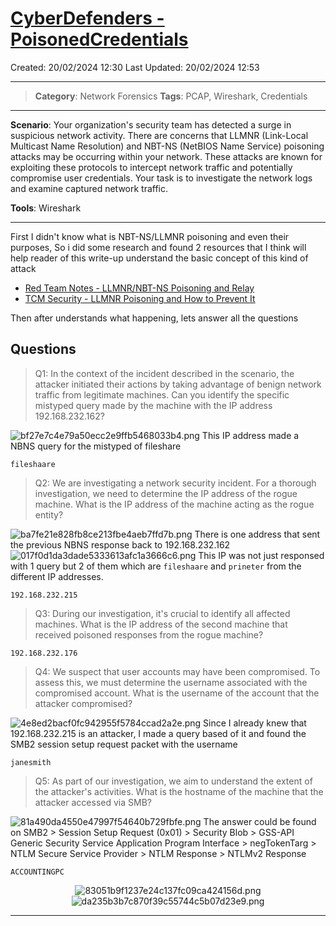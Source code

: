 # [CyberDefenders - PoisonedCredentials](https://cyberdefenders.org/blueteam-ctf-challenges/poisonedcredentials/) 
Created: 20/02/2024 12:30
Last Updated: 20/02/2024 12:53
* * *
>**Category**: Network Forensics
>**Tags**: PCAP, Wireshark, Credentials
* * *

**Scenario**:
Your organization's security team has detected a surge in suspicious network activity. There are concerns that LLMNR (Link-Local Multicast Name Resolution) and NBT-NS (NetBIOS Name Service) poisoning attacks may be occurring within your network. These attacks are known for exploiting these protocols to intercept network traffic and potentially compromise user credentials. Your task is to investigate the network logs and examine captured network traffic.

**Tools**: Wireshark
* * *
First I didn't know what is NBT-NS/LLMNR poisoning and even their purposes, So i did some research and found 2 resources that I think will help reader of this write-up understand the basic concept of this kind of attack
- [Red Team Notes - LLMNR/NBT-NS Poisoning and Relay](https://dmcxblue.gitbook.io/red-team-notes/untitled-1/llmnr-nbt-ns-poisoning-and-relay)
- [TCM Security - LLMNR Poisoning and How to Prevent It](https://tcm-sec.com/llmnr-poisoning-and-how-to-prevent-it/)

Then after understands what happening, lets answer all the questions

## Questions
> Q1: In the context of the incident described in the scenario, the attacker initiated their actions by taking advantage of benign network traffic from legitimate machines. Can you identify the specific mistyped query made by the machine with the IP address 192.168.232.162?

![bf27e7c4e79a50ecc2e9ffb5468033b4.png](/_resources/bf27e7c4e79a50ecc2e9ffb5468033b4.png)
This IP address made a NBNS query for the mistyped of fileshare 
```
fileshaare
```

> Q2: We are investigating a network security incident. For a thorough investigation, we need to determine the IP address of the rogue machine. What is the IP address of the machine acting as the rogue entity?

![ba7fe21e828fb8ce213fbe4aeb7ffd7b.png](/_resources/ba7fe21e828fb8ce213fbe4aeb7ffd7b.png)
There is one address that sent the previous NBNS response back to 192.168.232.162
![017f0d1da3dade5333613afc1a3666c6.png](/_resources/017f0d1da3dade5333613afc1a3666c6.png)
This IP was not just responsed with 1 query but 2 of them which are `fileshaare` and `prineter` from the different IP addresses.
```
192.168.232.215
```

> Q3: During our investigation, it's crucial to identify all affected machines. What is the IP address of the second machine that received poisoned responses from the rogue machine?
```
192.168.232.176
```

> Q4: We suspect that user accounts may have been compromised. To assess this, we must determine the username associated with the compromised account. What is the username of the account that the attacker compromised?

![4e8ed2bacf0fc942955f5784ccad2a2e.png](/_resources/4e8ed2bacf0fc942955f5784ccad2a2e.png)
Since I already knew that 192.168.232.215 is an attacker, I made a query based of it and found the SMB2 session setup request packet with the username
```
janesmith
```

> Q5: As part of our investigation, we aim to understand the extent of the attacker's activities. What is the hostname of the machine that the attacker accessed via SMB?

![81a490da4550e47997f54640b729fbfe.png](/_resources/81a490da4550e47997f54640b729fbfe.png)
The answer could be found on SMB2 > Session Setup Request (0x01) > Security Blob > GSS-API Generic Security Service Application Program Interface > negTokenTarg > NTLM Secure Service Provider > NTLM Response > NTLMv2 Response
```
ACCOUNTINGPC
```

<div align=center>

![83051b9f1237e24c137fc09ca424156d.png](/_resources/83051b9f1237e24c137fc09ca424156d.png)
![da235b3b7c870f39c55744c5b07d23e9.png](/_resources/da235b3b7c870f39c55744c5b07d23e9.png)
</div>

* * *